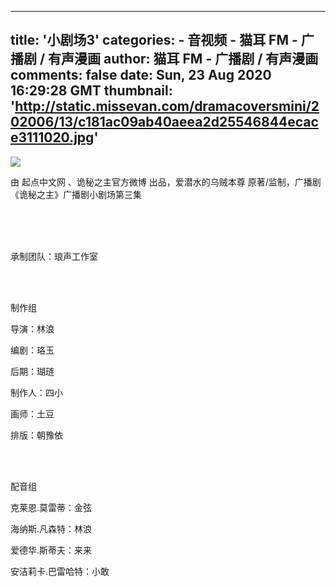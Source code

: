 
---
title: '小剧场3'
categories: 
    - 音视频
    - 猫耳 FM - 广播剧 / 有声漫画
author: 猫耳 FM - 广播剧 / 有声漫画
comments: false
date: Sun, 23 Aug 2020 16:29:28 GMT
thumbnail: 'http://static.missevan.com/dramacoversmini/202006/13/c181ac09ab40aeea2d25546844ecace3111020.jpg'
---

<div>   
<img src="http://static.missevan.com/dramacoversmini/202006/13/c181ac09ab40aeea2d25546844ecace3111020.jpg" referrerpolicy="no-referrer"><br><p>由 起点中文网 、诡秘之主官方微博 出品，爱潜水的乌贼本尊 原著/监制，广播剧《诡秘之主》广播剧小剧场第三集</p><br><br><br><p>承制团队：琅声工作室</p><br><br><p>制作组</p><p>导演：林浪 </p><p>编剧：珞玉 </p><p>后期：瑚琏 </p><p>制作人：四小 </p><p>画师：土豆 </p><p>排版：朝豫依 </p><br><br><p>配音组</p><p>克莱恩.莫雷蒂：金弦 </p><p>海纳斯.凡森特：林浪 </p><p>爱德华.斯蒂夫：来来 </p><p>安洁莉卡.巴雷哈特：小敢 </p><br><br>  
</div>
            
